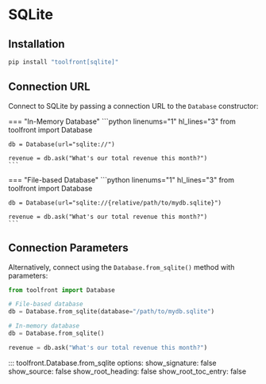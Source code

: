 # SQLite

## Installation

```bash
pip install "toolfront[sqlite]"
```

## Connection URL

Connect to SQLite by passing a connection URL to the `Database` constructor:

=== "In-Memory Database"
    ```python linenums="1" hl_lines="3"
    from toolfront import Database

    db = Database(url="sqlite://")

    revenue = db.ask("What's our total revenue this month?")
    ```

=== "File-based Database"
    ```python linenums="1" hl_lines="3"
    from toolfront import Database

    db = Database(url="sqlite://{relative/path/to/mydb.sqlite}")

    revenue = db.ask("What's our total revenue this month?")
    ```

## Connection Parameters

Alternatively, connect using the `Database.from_sqlite()` method with parameters:

```python linenums="1"
from toolfront import Database

# File-based database
db = Database.from_sqlite(database="/path/to/mydb.sqlite")

# In-memory database
db = Database.from_sqlite()

revenue = db.ask("What's our total revenue this month?")
```

::: toolfront.Database.from_sqlite
    options:
      show_signature: false
      show_source: false
      show_root_heading: false
      show_root_toc_entry: false